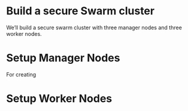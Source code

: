 # Build a secure Swarm cluster
We’ll build a secure swarm cluster with three manager nodes and three worker nodes.

# Setup Manager Nodes
For creating 
 
# Setup Worker Nodes
